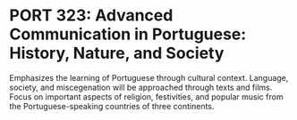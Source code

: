 # PORT 323: Advanced Communication in Portuguese: History, Nature, and Society

Emphasizes the learning of Portuguese through cultural context. Language, society, and miscegenation will be approached through texts and films. Focus on important aspects of religion, festivities, and popular music from the Portuguese-speaking countries of three continents.